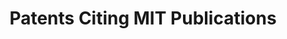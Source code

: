 ---
contributors: The Lens
cost: None
description: 'This collection encompasses patents that cite the scholarly works of
  Massachusetts Institute of Technology. '
documentation: https://www.lens.org/lens/labs/dashboards
last_edit: Thu, 02 Dec 2021 13:28:47 GMT
location: https://www.lens.org/lens/search/patent/list?collectionId=22790&p=0&n=10
maintained_by: The Lens
record_creation_timestamp: 11/19/2020 17:20:46
shortname: patents_citing_mit
tags:
- citation
- scholarly literature
terms_of_use: Cambia grants you a non-exclusive, non-transferable, revocable, limited
  license to access and personally use the features of the Service. The conditions
  by which The Lens data may be used are intended to resonate with the principles
  of Creative Commons Attribution licenses with a public benefit element.
timeframe: 1950-2021
title: Patents Citing MIT Publications
uuid: 6476ac03-71ee-4480-b2aa-e25871179689
---